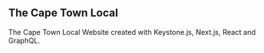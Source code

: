 ## The Cape Town Local

The Cape Town Local Website created with Keystone.js, Next.js, React and GraphQL.
